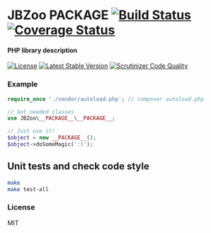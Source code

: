 # JBZoo __PACKAGE__  [![Build Status](https://travis-ci.org/JBZoo/__PACKAGE__.svg?branch=master)](https://travis-ci.org/JBZoo/__PACKAGE__)      [![Coverage Status](https://coveralls.io/repos/github/JBZoo/__PACKAGE__/badge.svg?branch=master)](https://coveralls.io/github/JBZoo/__PACKAGE__?branch=master)

#### PHP library description

[![License](https://poser.pugx.org/JBZoo/__PACKAGE__/license)](https://packagist.org/packages/JBZoo/__PACKAGE__)   [![Latest Stable Version](https://poser.pugx.org/JBZoo/__PACKAGE__/v/stable)](https://packagist.org/packages/JBZoo/__PACKAGE__) [![Scrutinizer Code Quality](https://scrutinizer-ci.com/g/JBZoo/__PACKAGE__/badges/quality-score.png?b=master)](https://scrutinizer-ci.com/g/JBZoo/__PACKAGE__/?branch=master)

### Example

```php
require_once './vendor/autoload.php'; // composer autoload.php

// Get needed classes
use JBZoo\__PACKAGE__\__PACKAGE__;

// Just use it!
$object = new __PACKAGE__();
$object->doSomeMagic(':)');
```

## Unit tests and check code style
```sh
make
make test-all
```


### License

MIT

